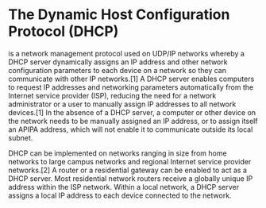 
# The Dynamic Host Configuration Protocol (DHCP) 

is a network management protocol used on UDP/IP networks whereby a DHCP server dynamically assigns an IP address and other network configuration parameters to each device on a network so they can communicate with other IP networks.[1] A DHCP server enables computers to request IP addresses and networking parameters automatically from the Internet service provider (ISP), reducing the need for a network administrator or a user to manually assign IP addresses to all network devices.[1] In the absence of a DHCP server, a computer or other device on the network needs to be manually assigned an IP address, or to assign itself an APIPA address, which will not enable it to communicate outside its local subnet.

DHCP can be implemented on networks ranging in size from home networks to large campus networks and regional Internet service provider networks.[2] A router or a residential gateway can be enabled to act as a DHCP server. Most residential network routers receive a globally unique IP address within the ISP network. Within a local network, a DHCP server assigns a local IP address to each device connected to the network. 
